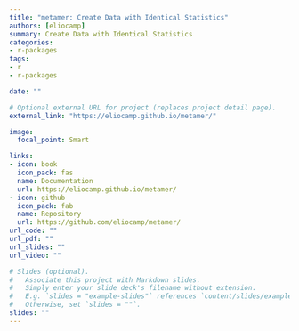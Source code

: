 ```yaml
---
title: "metamer: Create Data with Identical Statistics"
authors: [eliocamp]
summary: Create Data with Identical Statistics
categories:
- r-packages
tags:
- r
- r-packages

date: ""

# Optional external URL for project (replaces project detail page).
external_link: "https://eliocamp.github.io/metamer/"

image:
  focal_point: Smart

links:
- icon: book
  icon_pack: fas
  name: Documentation
  url: https://eliocamp.github.io/metamer/
- icon: github
  icon_pack: fab
  name: Repository
  url: https://github.com/eliocamp/metamer/
url_code: ""
url_pdf: ""
url_slides: ""
url_video: ""

# Slides (optional).
#   Associate this project with Markdown slides.
#   Simply enter your slide deck's filename without extension.
#   E.g. `slides = "example-slides"` references `content/slides/example-slides.md`.
#   Otherwise, set `slides = ""`.
slides: ""
---
```

